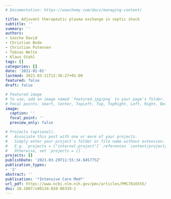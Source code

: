 ```yaml
---
# Documentation: https://wowchemy.com/docs/managing-content/

title: Adjuvant therapeutic plasma exchange in septic shock
subtitle: ''
summary: ''
authors:
- Sascha David
- Christian Bode
- Christian Putensen
- Tobias Welte
- Klaus Stahl
tags: []
categories: []
date: '2021-01-01'
lastmod: 2021-03-21T12:36:27+01:00
featured: false
draft: false

# Featured image
# To use, add an image named `featured.jpg/png` to your page's folder.
# Focal points: Smart, Center, TopLeft, Top, TopRight, Left, Right, BottomLeft, Bottom, BottomRight.
image:
  caption: ''
  focal_point: ''
  preview_only: false

# Projects (optional).
#   Associate this post with one or more of your projects.
#   Simply enter your project's folder or file name without extension.
#   E.g. `projects = ["internal-project"]` references `content/project/deep-learning/index.md`.
#   Otherwise, set `projects = []`.
projects: []
publishDate: '2021-03-29T11:55:34.845775Z'
publication_types:
- '2'
abstract: ''
publication: '*Intensive Care Med*'
url_pdf: https://www.ncbi.nlm.nih.gov/pmc/articles/PMC7816555/
doi: 10.1007/s00134-020-06339-1
---
```

